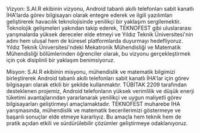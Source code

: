 Vizyon: S.AI.R ekibinin vizyonu, Android tabanlı akıllı telefonları sabit kanatlı İHA'larda görev bilgisayarı olarak entegre ederek ve ilgili yazılımları geliştirerek havacılık teknolojisinde yenilikçi bir yaklaşım sergilemektir. Teknolojik gelişmeleri yakından takip ederek, TEKNOFEST gibi uluslararası yarışmalarda yüksek dereceler elde etmeyi ve Yıldız Teknik Üniversitesi'nin adını hem ulusal hem de küresel platformlarda duyurmayı hedefliyoruz. Yıldız Teknik Üniversitesi'ndeki Mekatronik Mühendisliği ve Matematik Mühendisliği bölümlerinden öğrenciler olarak, bu vizyonu gerçekleştirmek için çok disiplinli bir yaklaşım benimsiyoruz.

Misyon: S.AI.R ekibinin misyonu, mühendislik ve matematik bilgimizi birleştirerek Android tabanlı akıllı telefonları sabit kanatlı İHA'lar için görev bilgisayarı olarak etkili bir şekilde kullanmaktır. TÜBİTAK 2209 tarafından desteklenen projemiz, Android telefonların yüksek verimlilik ve düşük enerji tüketimi avantajlarından yararlanarak yenilikçi ve uygun maliyetli görev bilgisayarları geliştirmeyi amaçlamaktadır. TEKNOFEST muharebe İHA yarışmasında, mühendislik ve matematik becerilerimizi göstermeye ve başarılı sonuçlar elde etmeye kararlıyız. Bu amaçla hem teknik hem de pratik açıdan etkili ve sürdürülebilir çözümler geliştirmeye odaklanıyoruz.
